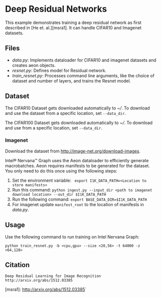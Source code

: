 # Deep Residual Networks
This example demonstrates training a deep residual network as first described in [He et. al.][msra1]. It can handle CIFAR10 and Imagenet datasets.

## Files
- *data.py*: Implements dataloader for CIFAR10 and imagenet datasets and creates aeon objects.
- *resnet.py*: Defines model for Residual network.
- *train_resnet.py*: Processes command line arguments, like the choice of dataset and number of layers, and trains the Resnet model.

## Dataset

The CIFAR10 Dataset gets downloaded automatically to *~/*. To download and use the dataset from a specific location, set ```--data_dir```.

The CIFAR100 Dataset gets downloaded automatically to *~/*. To download and use from a specific location, set ```--data_dir```.

### Imagenet

Download the dataset from http://image-net.org/download-images.

Intel® Nervana™ Graph uses the Aeon dataloader to efficiently generate macrobatches. Aeon requires manifests to be generated for the dataset. You only need to do this once using the following steps:

1. Set the environment variable: ``` export I1K_DATA_PATH=<Location to store manifests>```
2. Run this command: ```python ingest.py --input_dir <path to imagenet download location> --out_dir $I1K_DATA_PATH```
3. Run the following command:  ```export BASE_DATA_DIR=$I1K_DATA_PATH```
4. For imagenet update ```manifest_root``` to the location of manifests in *data.py*. 


## Usage
Use the following command to run training on Intel Nervana Graph:

```python train_resnet.py -b <cpu,gpu> --size <20,56> -t 64000 -z <64,128>```

## Citation
```
Deep Residual Learning for Image Recognition
http://arxiv.org/abs/1512.03385
```

[msra1]: <http://arxiv.org/abs/1512.03385>`
